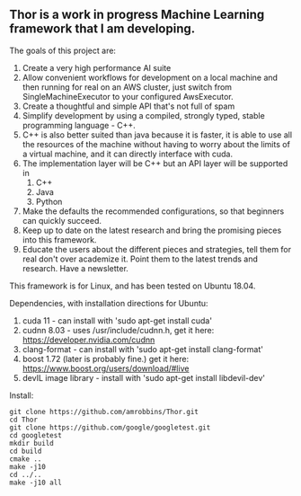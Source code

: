 
## Thor is a work in progress Machine Learning framework that I am developing.

The goals of this project are:
  1. Create a very high performance AI suite
  2. Allow convenient workflows for development on a local machine and then running for real on an AWS cluster, just switch from SingleMachineExecutor to your configured AwsExecutor.
  3. Create a thoughtful and simple API that's not full of spam
  4. Simplify development by using a compiled, strongly typed, stable programming language - C++.
  5. C++ is also better suited than java because it is faster, it is able to use all the resources of the machine without having to worry about the limits of a virtual machine, and it can directly interface with cuda.
  6. The implementation layer will be C++ but an API layer will be supported in 
     1. C++
     2. Java
     3. Python
  7. Make the defaults the recommended configurations, so that beginners can quickly succeed.
  8. Keep up to date on the latest research and bring the promising pieces into this framework.
  9. Educate the users about the different pieces and strategies, tell them for real don't over academize it. Point them to the latest trends and research. Have a newsletter.


This framework is for Linux, and has been tested on Ubuntu 18.04.

Dependencies, with installation directions for Ubuntu:
  1. cuda 11  - can install with 'sudo apt-get install cuda'
  2. cudnn 8.03 - uses /usr/include/cudnn.h, get it here: https://developer.nvidia.com/cudnn
  3. clang-format  - can install with 'sudo apt-get install clang-format'
  4. boost 1.72 (later is probably fine.) get it here: https://www.boost.org/users/download/#live
  5. devIL image library - install with 'sudo apt-get install libdevil-dev'

Install:

```shell
git clone https://github.com/amrobbins/Thor.git
cd Thor
git clone https://github.com/google/googletest.git
cd googletest
mkdir build
cd build
cmake ..
make -j10
cd ../..
make -j10 all
```
